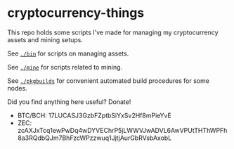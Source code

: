 # cryptocurrency-things

This repo holds some scripts I've made for managing my cryptocurrency assets
and mining setups.

See [`./bin`](./bin) for scripts on managing assets.

See [`./mine`](./mine) for scripts related to mining.

See [`./pkgbuilds`](./pkgbuilds) for convenient automated build procedures for some nodes.

Did you find anything here useful? Donate!
- BTC/BCH: 17LUCASJ3GzbFZptbSiYxSv2Hf8mPieYvE
- ZEC: zcAXJxTcq1ewPwDq4wDYVEChrP5jLWWVJwADVL6AwVPUtTHThWPFh8a3RQdbQJm7BhFzcWPzzwuq1JjtjAurGbRVsbAxobL
